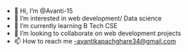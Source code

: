 - 👋 Hi, I’m @Avanti-15
- 👀 I’m interested in web development/ Data science
- 🌱 I’m currently learning B Tech CSE
- 💞️ I’m looking to collaborate on web development projects
- 📫 How to reach me -avantikapachghare34@gmail.com

<!---
Avanti-15/Avanti-15 is a ✨ special ✨ repository because its `README.md` (this file) appears on your GitHub profile.
You can click the Preview link to take a look at your changes.
--->
